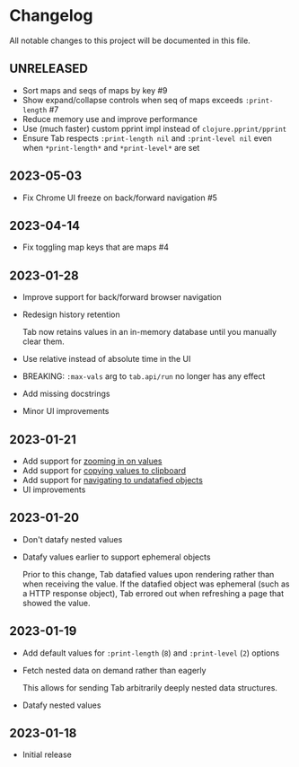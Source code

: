 # Changelog

All notable changes to this project will be documented in this file.

## UNRELEASED

- Sort maps and seqs of maps by key #9
- Show expand/collapse controls when seq of maps exceeds `:print-length` #7
- Reduce memory use and improve performance
- Use (much faster) custom pprint impl instead of `clojure.pprint/pprint`
- Ensure Tab respects `:print-length nil` and `:print-level nil` even
  when `*print-length*` and `*print-level*` are set

## 2023-05-03

- Fix Chrome UI freeze on back/forward navigation #5

## 2023-04-14

- Fix toggling map keys that are maps #4

## 2023-01-28

- Improve support for back/forward browser navigation
- Redesign history retention

  Tab now retains values in an in-memory database until you manually clear
  them.

- Use relative instead of absolute time in the UI
- BREAKING: `:max-vals` arg to `tab.api/run` no longer has any effect
- Add missing docstrings
- Minor UI improvements

## 2023-01-21

- Add support for [zooming in on values](https://github.com/eerohele/tab#user-manual)
- Add support for [copying values to clipboard](https://github.com/eerohele/tab#user-manual)
- Add support for [navigating to undatafied objects](https://github.com/eerohele/tab#user-manual)
- UI improvements

## 2023-01-20

- Don't datafy nested values

- Datafy values earlier to support ephemeral objects

  Prior to this change, Tab datafied values upon rendering rather than when receiving the value. If the datafied object was ephemeral (such as a HTTP response object), Tab errored out when refreshing a page that showed the value.

## 2023-01-19

- Add default values for `:print-length` (`8`) and `:print-level` (`2`) options

- Fetch nested data on demand rather than eagerly

  This allows for sending Tab arbitrarily deeply nested data structures.

- Datafy nested values

## 2023-01-18

- Initial release
